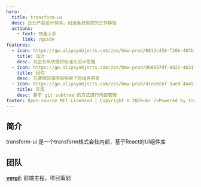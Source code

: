 ```yaml
---
hero:
  title: transform-ui
  desc: 企业产品设计体系，创造高效愉悦的工作体验
  actions:
    - text: 快速上手
      link: /guide
features:
  - icon: https://gw.alipayobjects.com/zos/bmw-prod/881dc458-f20b-407b-947a-95104b5ec82b/k79dm8ih_w144_h144.png
    title: 设计
    desc: 为企业系统提供标准化设计思路
  - icon: https://gw.alipayobjects.com/zos/bmw-prod/d60657df-0822-4631-9d7c-e7a869c2f21c/k79dmz3q_w126_h126.png
    title: 组件
    desc: 方便微前端项目构架下的组件共享
  - icon: https://gw.alipayobjects.com/zos/bmw-prod/d1ee0c6f-5aed-4a45-a507-339a4bfe076c/k7bjsocq_w144_h144.png
    title: 实现
    desc: 基于`git subtree`的方式进行内部管理
footer: Open-source MIT Licensed | Copyright © 2020<br />Powered by transform
---
```


## 简介

transform-ui 是一个transform株式会社内部，基于React的UI组件库

## 团队

[**vergil**](https://www.yanyibin.art): 前端主程，项目策划